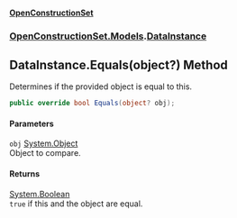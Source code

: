 #### [OpenConstructionSet](index.md 'index')
### [OpenConstructionSet.Models](index.md#OpenConstructionSet_Models 'OpenConstructionSet.Models').[DataInstance](Q639LdTdLKV33AGqgr4Bkw.md 'OpenConstructionSet.Models.DataInstance')
## DataInstance.Equals(object?) Method
Determines if the provided object is equal to this.  
```csharp
public override bool Equals(object? obj);
```
#### Parameters
<a name='OpenConstructionSet_Models_DataInstance_Equals(object_)_obj'></a>
`obj` [System.Object](https://docs.microsoft.com/en-us/dotnet/api/System.Object 'System.Object')  
Object to compare.
  
#### Returns
[System.Boolean](https://docs.microsoft.com/en-us/dotnet/api/System.Boolean 'System.Boolean')  
`true` if this and the object are equal.
